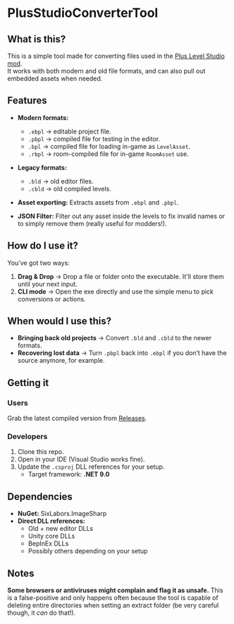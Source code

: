 # PlusStudioConverterTool

## What is this?

This is a simple tool made for converting files used in the [Plus Level Studio mod](https://gamebanana.com/mods/617567).  
It works with both modern and old file formats, and can also pull out embedded assets when needed.

## Features

- **Modern formats:**
  - `.ebpl` -> editable project file.
  - `.pbpl` -> compiled file for testing in the editor.
  - `.bpl` -> compiled file for loading in-game as `LevelAsset`.
  - `.rbpl` -> room-compiled file for in-game `RoomAsset` use.

- **Legacy formats:**
  - `.bld` -> old editor files.
  - `.cbld` -> old compiled levels.

- **Asset exporting:** Extracts assets from `.ebpl` and `.pbpl`.
- **JSON Filter:** Filter out any asset inside the levels to fix invalid names or to simply remove them (really useful for modders!).

## How do I use it?

You’ve got two ways:

1. **Drag & Drop** -> Drop a file or folder onto the executable. It'll store them until your next input.
2. **CLI mode** -> Open the exe directly and use the simple menu to pick conversions or actions.

## When would I use this?

- **Bringing back old projects** -> Convert `.bld` and `.cbld` to the newer formats.
- **Recovering lost data** -> Turn `.pbpl` back into `.ebpl` if you don’t have the source anymore, for example.

## Getting it

### Users
Grab the latest compiled version from [Releases](https://github.com/PixelGuy123/PlusStudioConverterTool/releases).

### Developers
1. Clone this repo.  
2. Open in your IDE (Visual Studio works fine).  
3. Update the `.csproj` DLL references for your setup.  
   - Target framework: **.NET 9.0**

## Dependencies

- **NuGet:** SixLabors.ImageSharp  
- **Direct DLL references:**  
  - Old + new editor DLLs  
  - Unity core DLLs  
  - BepInEx DLLs  
  - Possibly others depending on your setup  

## Notes

**Some browsers or antiviruses might complain and flag it as unsafe.** This is a false-positive and only happens often because the tool is capable of deleting entire directories when setting an extract folder (be very careful though, it _can_ do that!).
